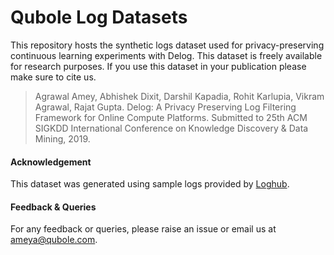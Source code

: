 # Qubole Log Datasets

This repository hosts the synthetic logs dataset used for privacy-preserving continuous learning experiments with Delog. This dataset is freely available for research purposes. If you use this dataset in your publication please make sure to cite us.

> Agrawal Amey, Abhishek Dixit, Darshil Kapadia, Rohit Karlupia, Vikram Agrawal, Rajat Gupta. Delog: A Privacy Preserving Log Filtering Framework for Online Compute Platforms. Submitted to 25th ACM SIGKDD International Conference on Knowledge Discovery \& Data Mining, 2019.

#### Acknowledgement

This dataset was generated using sample logs provided by [Loghub](https://github.com/logpai/loghub/).

#### Feedback & Queries

For any feedback or queries, please raise an issue or email us at ameya@qubole.com.